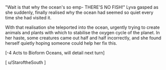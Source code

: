 "Wait is that why the ocean's so emp- THERE'S NO FISH!" Lyva gasped as she suddenly, finally realised why the ocean had seemed so quiet every time she had visited it.    

With that realisation she teleported into the ocean, urgently trying to create animals and plants with which to stabilise the oxygen cycle of the planet. In her haste, some creatures came out half and half incorrectly, and she found herself quietly hoping someone could help her fix this.     

\[-4 Acts to Bioform Oceans, will detail next turn\]      

\[ u/StaroftheSouth \]